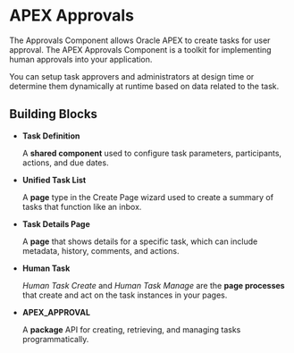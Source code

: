 # APEX Approvals

The Approvals Component allows Oracle APEX to create tasks for user approval. The APEX Approvals Component is a toolkit for implementing human approvals into your application. 

You can setup task approvers and administrators at design time or determine them dynamically at runtime based on data related to the task.

## Building Blocks

- **Task Definition**

	A **shared component** used to configure task parameters, participants, actions, and due dates. 

- **Unified Task List**

	A **page** type in the Create Page wizard used to create a summary of tasks that function like an inbox.

- **Task Details Page**

	A **page** that shows details for a specific task, which can include metadata, history, comments, and actions.

- **Human Task**

	*Human Task Create* and *Human Task Manage* are the **page processes** that create and act on the task instances in your pages.

- **APEX_APPROVAL**

	A **package** API for creating, retrieving, and managing tasks programmatically.